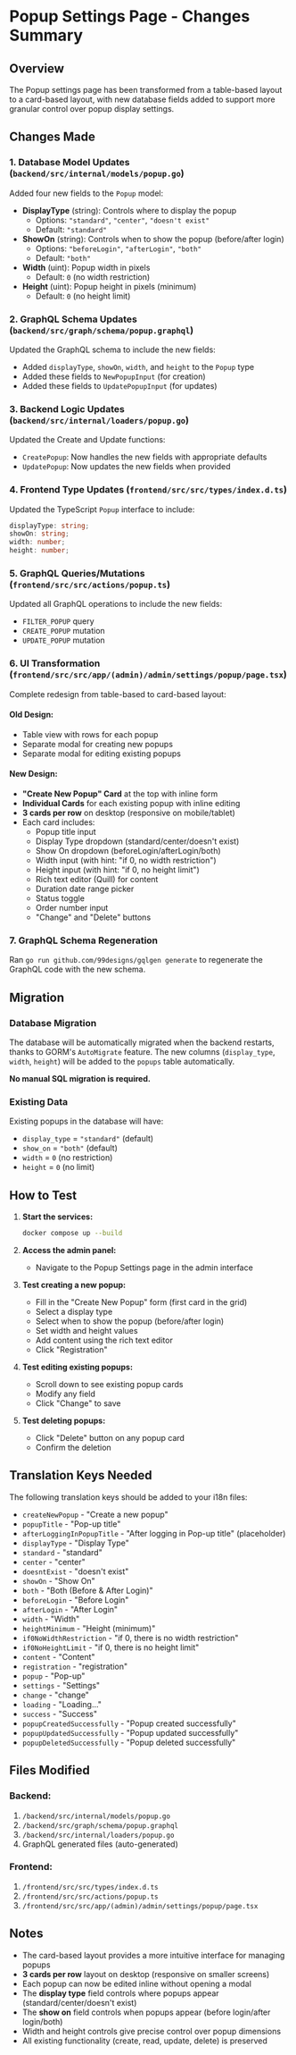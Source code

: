 # Popup Settings Page - Changes Summary

## Overview
The Popup settings page has been transformed from a table-based layout to a card-based layout, with new database fields added to support more granular control over popup display settings.

## Changes Made

### 1. Database Model Updates (`backend/src/internal/models/popup.go`)
Added four new fields to the `Popup` model:
- **DisplayType** (string): Controls where to display the popup
  - Options: `"standard"`, `"center"`, `"doesn't exist"`
  - Default: `"standard"`
- **ShowOn** (string): Controls when to show the popup (before/after login)
  - Options: `"beforeLogin"`, `"afterLogin"`, `"both"`
  - Default: `"both"`
- **Width** (uint): Popup width in pixels
  - Default: `0` (no width restriction)
- **Height** (uint): Popup height in pixels (minimum)
  - Default: `0` (no height limit)

### 2. GraphQL Schema Updates (`backend/src/graph/schema/popup.graphql`)
Updated the GraphQL schema to include the new fields:
- Added `displayType`, `showOn`, `width`, and `height` to the `Popup` type
- Added these fields to `NewPopupInput` (for creation)
- Added these fields to `UpdatePopupInput` (for updates)

### 3. Backend Logic Updates (`backend/src/internal/loaders/popup.go`)
Updated the Create and Update functions:
- `CreatePopup`: Now handles the new fields with appropriate defaults
- `UpdatePopup`: Now updates the new fields when provided

### 4. Frontend Type Updates (`frontend/src/src/types/index.d.ts`)
Updated the TypeScript `Popup` interface to include:
```typescript
displayType: string;
showOn: string;
width: number;
height: number;
```

### 5. GraphQL Queries/Mutations (`frontend/src/src/actions/popup.ts`)
Updated all GraphQL operations to include the new fields:
- `FILTER_POPUP` query
- `CREATE_POPUP` mutation
- `UPDATE_POPUP` mutation

### 6. UI Transformation (`frontend/src/src/app/(admin)/admin/settings/popup/page.tsx`)
Complete redesign from table-based to card-based layout:

#### Old Design:
- Table view with rows for each popup
- Separate modal for creating new popups
- Separate modal for editing existing popups

#### New Design:
- **"Create New Popup" Card** at the top with inline form
- **Individual Cards** for each existing popup with inline editing
- **3 cards per row** on desktop (responsive on mobile/tablet)
- Each card includes:
  - Popup title input
  - Display Type dropdown (standard/center/doesn't exist)
  - Show On dropdown (beforeLogin/afterLogin/both)
  - Width input (with hint: "if 0, no width restriction")
  - Height input (with hint: "if 0, no height limit")
  - Rich text editor (Quill) for content
  - Duration date range picker
  - Status toggle
  - Order number input
  - "Change" and "Delete" buttons

### 7. GraphQL Schema Regeneration
Ran `go run github.com/99designs/gqlgen generate` to regenerate the GraphQL code with the new schema.

## Migration

### Database Migration
The database will be automatically migrated when the backend restarts, thanks to GORM's `AutoMigrate` feature. The new columns (`display_type`, `width`, `height`) will be added to the `popups` table automatically.

**No manual SQL migration is required.**

### Existing Data
Existing popups in the database will have:
- `display_type` = `"standard"` (default)
- `show_on` = `"both"` (default)
- `width` = `0` (no restriction)
- `height` = `0` (no limit)

## How to Test

1. **Start the services:**
   ```bash
   docker compose up --build
   ```

2. **Access the admin panel:**
   - Navigate to the Popup Settings page in the admin interface

3. **Test creating a new popup:**
   - Fill in the "Create New Popup" form (first card in the grid)
   - Select a display type
   - Select when to show the popup (before/after login)
   - Set width and height values
   - Add content using the rich text editor
   - Click "Registration"

4. **Test editing existing popups:**
   - Scroll down to see existing popup cards
   - Modify any field
   - Click "Change" to save

5. **Test deleting popups:**
   - Click "Delete" button on any popup card
   - Confirm the deletion

## Translation Keys Needed

The following translation keys should be added to your i18n files:
- `createNewPopup` - "Create a new popup"
- `popupTitle` - "Pop-up title"
- `afterLoggingInPopupTitle` - "After logging in Pop-up title" (placeholder)
- `displayType` - "Display Type"
- `standard` - "standard"
- `center` - "center"
- `doesntExist` - "doesn't exist"
- `showOn` - "Show On"
- `both` - "Both (Before & After Login)"
- `beforeLogin` - "Before Login"
- `afterLogin` - "After Login"
- `width` - "Width"
- `heightMinimum` - "Height (minimum)"
- `if0NoWidthRestriction` - "if 0, there is no width restriction"
- `if0NoHeightLimit` - "if 0, there is no height limit"
- `content` - "Content"
- `registration` - "registration"
- `popup` - "Pop-up"
- `settings` - "Settings"
- `change` - "change"
- `loading` - "Loading..."
- `success` - "Success"
- `popupCreatedSuccessfully` - "Popup created successfully"
- `popupUpdatedSuccessfully` - "Popup updated successfully"
- `popupDeletedSuccessfully` - "Popup deleted successfully"

## Files Modified

### Backend:
1. `/backend/src/internal/models/popup.go`
2. `/backend/src/graph/schema/popup.graphql`
3. `/backend/src/internal/loaders/popup.go`
4. GraphQL generated files (auto-generated)

### Frontend:
1. `/frontend/src/src/types/index.d.ts`
2. `/frontend/src/src/actions/popup.ts`
3. `/frontend/src/src/app/(admin)/admin/settings/popup/page.tsx`

## Notes

- The card-based layout provides a more intuitive interface for managing popups
- **3 cards per row** layout on desktop (responsive on smaller screens)
- Each popup can now be edited inline without opening a modal
- The **display type** field controls where popups appear (standard/center/doesn't exist)
- The **show on** field controls when popups appear (before login/after login/both)
- Width and height controls give precise control over popup dimensions
- All existing functionality (create, read, update, delete) is preserved

